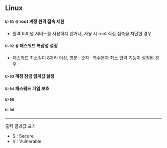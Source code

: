 ## Linux

#### `U-01`  `상`  root 계정 원격 접속 제한
- 원격 터미널 서비스를 사용하지 않거나, 사용 시 root 직접 접속을 차단한 경우

#### `U-02`  `상`  패스워드 복잡성 설정
- 패스워드 최소길이 8자리 이상, 영문 · 숫자 · 특수문자 최소 입력 기능이 설정된 경우

#### `U-03`  계정 잠금 임계값 설정

#### `U-04` 패스워드 파일 보호 

#### `U-05` 

#### `U-06` 

<hr/>

출력 결과값 표기 
- S : Secure
- V : Vulnerable
